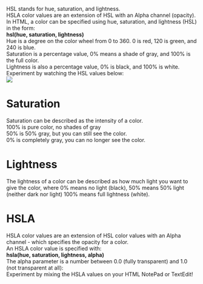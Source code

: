 HSL stands for hue, saturation, and lightness.
<br>
HSLA color values are an extension of HSL with an Alpha channel (opacity).
<br>
In HTML, a color can be specified using hue, saturation, and lightness (HSL) in the form:
<br>
<b>hsl(hue, saturation, lightness)</b>
<br>
Hue is a degree on the color wheel from 0 to 360. 0 is red, 120 is green, and 240 is blue.
<br>
Saturation is a percentage value, 0% means a shade of gray, and 100% is the full color.
<br>
Lightness is also a percentage value, 0% is black, and 100% is white.
<br>
Experiment by watching the HSL values below:
<br>
<img src="https://i.stack.imgur.com/poux8.gif">
<h1>Saturation</h1>
Saturation can be described as the intensity of a color.
<br>
100% is pure color, no shades of gray
<br>
50% is 50% gray, but you can still see the color.
<br>
0% is completely gray, you can no longer see the color.
<h1>Lightness</h1>
The lightness of a color can be described as how much light you want to give the color, where 0% means no light (black), 50% means 50% light (neither dark nor light) 100% means full lightness (white).
<h1>HSLA</h1>
HSLA color values are an extension of HSL color values with an Alpha channel - which specifies the opacity for a color.
<br>
An HSLA color value is specified with:
<br>
<b>hsla(hue, saturation, lightness, alpha)</b>
<br>
The alpha parameter is a number between 0.0 (fully transparent) and 1.0 (not transparent at all):
<br>
Experiment by mixing the HSLA values on your HTML NotePad or TextEdit!
